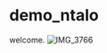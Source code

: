 # demo_ntalo
welcome.
![IMG_3766](https://github.com/erinntalo/demo_ntalo/assets/92891596/d3bfec7b-7c46-4764-97ac-d3bb453db6eb)
